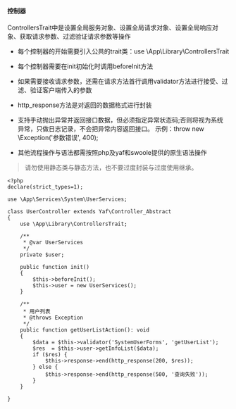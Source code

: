 #### 控制器

ControllersTrait中是设置全局服务对象、设置全局请求对象、设置全局响应对象、获取请求参数、过滤验证请求参数等操作

 * 每个控制器的开始需要引入公共的trait类：use \App\Library\ControllersTrait
 
 * 每个控制器需要在init初始化时调用beforeInit方法
 
 * 如果需要接收请求参数，还需在请求方法首行调用validator方法进行接受、过滤、验证客户端传入的参数
 
 * http_response方法是对返回的数据格式进行封装
 
 * 支持手动抛出异常并返回接口数据，但必须指定异常状态码;否则将视为系统异常，只做日志记录，不会把异常内容返回接口。
 示例：throw new \Exception('参数错误', 400);
 
 * 其他流程操作与语法都需按照php及yaf和swoole提供的原生语法操作
 
 > 请勿使用静态类与静态方法，也不要过度封装与过度使用继承。

```
<?php
declare(strict_types=1);

use \App\Services\System\UserServices;

class UserController extends Yaf\Controller_Abstract
{
    use \App\Library\ControllersTrait;

    /**
     * @var UserServices
     */
    private $user;

    public function init()
    {
        $this->beforeInit();
        $this->user = new UserServices();
    }
    
    /**
     * 用户列表
     * @throws Exception
     */
    public function getUserListAction(): void
    {
        $data = $this->validator('SystemUserForms', 'getUserList');
        $res  = $this->user->getInfoList($data);
        if ($res) {
            $this->response->end(http_response(200, $res));
        } else {
            $this->response->end(http_response(500, '查询失败'));
        }
    }
    
}
```